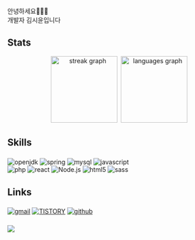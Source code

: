 안녕하세요🙋🏻‍♀️<br/>
개발자 김시윤입니다

<h2 align="left">Stats</h2>
<div align="center">
  <img src="https://streak-stats.demolab.com?user=selinakk&locale=en&mode=daily&theme=nightowl&hide_border=false&border_radius=5" height="150" alt="streak graph"  />&nbsp;
  <img src="https://github-readme-stats.vercel.app/api/top-langs?username=selinakk&locale=en&hide_title=false&layout=compact&card_width=320&langs_count=5&theme=nightowl&hide_border=false" height="150" alt="languages graph"  />
</div>


<h2 align="left">Skills</h2>

###
<div align="left">
      <img alt='openjdk' src='https://img.shields.io/badge/java-100000?style=for-the-badge&logo=openjdk&logoColor=E76E00&labelColor=FFFFFF&color=FFFFFF'/>
  <img alt='spring' src='https://img.shields.io/badge/spring-100000?style=for-the-badge&logo=spring&logoColor=78BC21&labelColor=FFFFFF&color=FFFFFF'/>
  <img alt='mysql' src='https://img.shields.io/badge/mysql-100000?style=for-the-badge&logo=mysql&logoColor=407297&labelColor=FFFFFF&color=FFFFFF'/>
  <img alt='javascript' src='https://img.shields.io/badge/JAVASCRIPT-100000?style=for-the-badge&logo=javascript&logoColor=EFD250&labelColor=FFFFFF&color=FFFFFF'/>
  <br/>
  <img alt='php' src='https://img.shields.io/badge/php-100000?style=for-the-badge&logo=php&logoColor=777BB4&labelColor=FFFFFF&color=FFFFFF'/>
   <img alt='react' src='https://img.shields.io/badge/react-100000?style=for-the-badge&logo=react&logoColor=61DAFB&labelColor=FFFFFF&color=FFFFFF'/>
<img alt='Node.js' src='https://img.shields.io/badge/Node.js-100000?style=for-the-badge&logo=Node.js&logoColor=7377AE&labelColor=FFFFFF&color=FFFFFF'/>
  <img alt='html5' src='https://img.shields.io/badge/html-100000?style=for-the-badge&logo=html5&logoColor=DC4A25&labelColor=FFFFFF&color=FFFFFF'/>
  <img alt='sass' src='https://img.shields.io/badge/sass-100000?style=for-the-badge&logo=sass&logoColor=CC6699&labelColor=FFFFFF&color=FFFFFF'/>
</div>

###

<h2 align="left">Links</h2>

###

<div align="left">
<a href='mailto:rosereaseoul@gmail.com' target="_blank"><img alt='gmail' src='https://img.shields.io/badge/gmail-100000?style=for-the-badge&logo=gmail&logoColor=EA4336&labelColor=FFFFFF&color=FFFFFF'/></a>
  <a href='https://selinak.tistory.com/' target="_blank"><img alt='TISTORY' src='https://img.shields.io/badge/TISTORY-100000?style=for-the-badge&logo=TISTORY&logoColor=FF5A4A&labelColor=FFFFFF&color=FFFFFF'/></a>
  <a href='https://github.com/selinakk' target="_blank"><img alt='github' src='https://img.shields.io/badge/GITHUB-100000?style=for-the-badge&logo=github&logoColor=000000&labelColor=FFFFFF&color=FFFFFF'/></a>
</div>


###

  <img src="https://visitcount.itsvg.in/api?id=selinakk&label=Profile%20Views&color=12&icon=3&pretty=true" />
